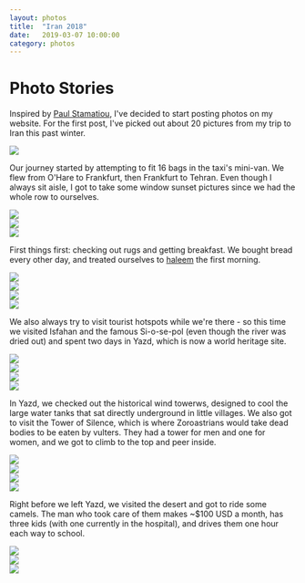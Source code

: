```yaml
---
layout: photos
title:  "Iran 2018"
date:   2019-03-07 10:00:00
category: photos
---
```


<div class="wrapper">
    <h1>Photo Stories</h1>
	<p>Inspired by <a href="https://paulstamatiou.com/photos/">Paul Stamatiou</a>, I've decided to start posting photos on my website. For the first post, I've picked out about 20 pictures from my trip to Iran this past winter.</p>
</div>

<div class="photo-row row">
	<div class="col-xs-12">
		<!-- luggage -->
		<img src="/img/iran2018/iran2018_1.png">
	</div>
</div>

<div class="wrapper">
	<p>Our journey started by attempting to fit 16 bags in the taxi's mini-van. We flew from O'Hare to Frankfurt, then Frankfurt to Tehran. Even though I always sit aisle, I got to take some window sunset pictures since we had the whole row to ourselves.</p>
</div>

<div class="photo-row row">
	<div class="col-xs-12">
		<!-- window sunset -->
		<img src="/img/iran2018/iran2018_2.png">
	</div>
</div>

<div class="photo-row row">
	<div class="col-md-6 right">
		<!-- frankfurt train -->
		<img src="/img/iran2018/iran2018_3.png">
	</div>
	<div class="col-md-6 left">
		<!-- carpet painting -->
		<img src="/img/iran2018/iran2018_6.png">
	</div>
</div>

<div class="wrapper">
	<p>First things first: checking out rugs and getting breakfast. We bought bread every other day, and treated ourselves to <a href="https://en.wikipedia.org/wiki/Haleem">haleem</a> the first morning.</p>
</div>

<div class="photo-row row">
	<div class="col-sm-6 right">
		<!-- buying bread -->
		<img src="/img/iran2018/iran2018_4.png">
	</div>
	<div class="col-sm-6 left">
		<!-- buying breakfast -->
		<img src="/img/iran2018/iran2018_5.png">
	</div>
</div>

<div class="photo-row row">
	<div class="col-md-6 right">
		<!-- 33 pol -->
		<img src="/img/iran2018/iran2018_7.png">
	</div>
	<div class="col-md-6 left">
		<!-- hodel dad in yazd -->
		<img src="/img/iran2018/iran2018_9.png">
	</div>
</div>

<div class="wrapper">
	<p>We also always try to visit tourist hotspots while we're there - so this time we visited Isfahan and the famous Si-o-se-pol (even though the river was dried out) and spent two days in Yazd, which is now a world heritage site.</p>
</div>

<div class="photo-row row">
	<div class="col-xs-12">
		<!-- terme -->
		<img src="/img/iran2018/iran2018_11.png">
	</div>
</div>

<div class="photo-row row">
	<div class="col-sm-6 right">
		<!-- castle -->
		<img src="/img/iran2018/iran2018_8.png">
	</div>
	<div class="col-sm-6 left">
		<!-- bazaar -->
		<img src="/img/iran2018/iran2018_10.png">
	</div>
</div>

<div class="photo-row row">
	<div class="col-xs-12">
		<!-- fire temple -->
		<img src="/img/iran2018/iran2018_12.png">
	</div>
</div>

<div class="wrapper">
	<p>In Yazd, we checked out the historical wind towerws, designed to cool the large water tanks that sat directly underground in little villages. We also got to visit the Tower of Silence, which is where Zoroastrians would take dead bodies to be eaten by vulters. They had a tower for men and one for women, and we got to climb to the top and peer inside.</p>
</div>

<div class="photo-row row">
	<div class="col-md-6 right">
		<!-- wind water -->
		<img src="/img/iran2018/iran2018_13.png">
	</div>
	<div class="col-md-6 left">
		<!-- couple in yazd -->
		<img src="/img/iran2018/iran2018_14.png">
	</div>
</div>

<div class="photo-row row">
	<div class="col-xs-12">
		<!-- door to dakhme -->
		<img src="/img/iran2018/iran2018_15.png">
	</div>
</div>

<div class="photo-row row">
	<div class="col-xs-12">
		<!-- actual pit -->
		<img src="/img/iran2018/iran2018_16.png">
	</div>
</div>

<div class="wrapper">
	<p>Right before we left Yazd, we visited the desert and got to ride some camels. The man who took care of them makes ~$100 USD a month, has three kids (with one currently in the hospital), and drives them one hour each way to school.</p>
</div>

<div class="photo-row row">
	<div class="col-sm-6 right">
		<!-- sunset mosque -->
		<img src="/img/iran2018/iran2018_17.png">
	</div>
	<div class="col-sm-6 left">
		<!-- putting camel thing -->
		<img src="/img/iran2018/iran2018_19.png">
	</div>
</div>

<div class="photo-row row">
	<div class="col-xs-12">
		<!-- camels -->
		<img src="/img/iran2018/iran2018_18.png">
	</div>
</div>

